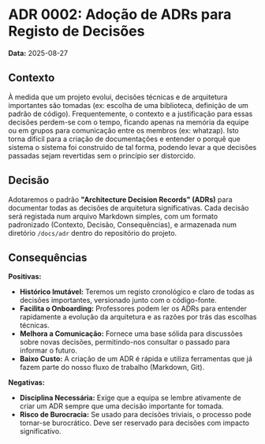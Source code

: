 # ADR 0002: Adoção de ADRs para Registo de Decisões

**Data:** 2025-08-27

## Contexto

À medida que um projeto evolui, decisões técnicas e de arquitetura importantes são tomadas (ex: escolha de uma biblioteca, definição de um padrão de código). 
Frequentemente, o contexto e a justificação para essas decisões perdem-se com o tempo, ficando apenas na memória da equipe ou em grupos para comunicação entre os membros (ex: whatzap). 
Isto torna difícil para a criação de documentações e entender o porquê que sistema o sistema foi construido de tal forma, podendo levar a que decisões passadas sejam revertidas sem o princípio ser distorcido.

## Decisão

Adotaremos o padrão **"Architecture Decision Records" (ADRs)** para documentar todas as decisões de arquitetura significativas. 
Cada decisão será registada num arquivo Markdown simples, com um formato padronizado (Contexto, Decisão, Consequências), 
e armazenada num diretório `/docs/adr` dentro do repositório do projeto.

## Consequências

**Positivas:**
* **Histórico Imutável:** Teremos um registo cronológico e claro de todas as decisões importantes, versionado junto com o código-fonte.
* **Facilita o Onboarding:** Professores podem ler os ADRs para entender rapidamente a evolução da arquitetura e as razões por trás das escolhas técnicas.
* **Melhora a Comunicação:** Fornece uma base sólida para discussões sobre novas decisões, permitindo-nos consultar o passado para informar o futuro.
* **Baixo Custo:** A criação de um ADR é rápida e utiliza ferramentas que já fazem parte do nosso fluxo de trabalho (Markdown, Git).

**Negativas:**
* **Disciplina Necessária:** Exige que a equipa se lembre ativamente de criar um ADR sempre que uma decisão importante for tomada.
* **Risco de Burocracia:** Se usado para decisões triviais, o processo pode tornar-se burocrático. Deve ser reservado para decisões com impacto significativo.
